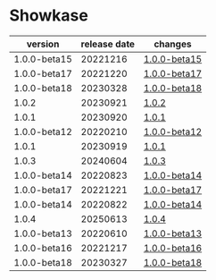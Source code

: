 # Showkase	


|version|release date|changes|
|---|---|---|
|1.0.0-beta15|20221216|[1.0.0-beta15](./1.0.0-beta15-20221216.md)|
|1.0.0-beta17|20221220|[1.0.0-beta17](./1.0.0-beta17-20221220.md)|
|1.0.0-beta18|20230328|[1.0.0-beta18](./1.0.0-beta18-20230328.md)|
|1.0.2|20230921|[1.0.2](./1.0.2-20230921.md)|
|1.0.1|20230920|[1.0.1](./1.0.1-20230920.md)|
|1.0.0-beta12|20220210|[1.0.0-beta12](./1.0.0-beta12-20220210.md)|
|1.0.1|20230919|[1.0.1](./1.0.1-20230919.md)|
|1.0.3|20240604|[1.0.3](./1.0.3-20240604.md)|
|1.0.0-beta14|20220823|[1.0.0-beta14](./1.0.0-beta14-20220823.md)|
|1.0.0-beta17|20221221|[1.0.0-beta17](./1.0.0-beta17-20221221.md)|
|1.0.0-beta14|20220822|[1.0.0-beta14](./1.0.0-beta14-20220822.md)|
|1.0.4|20250613|[1.0.4](./1.0.4-20250613.md)|
|1.0.0-beta13|20220610|[1.0.0-beta13](./1.0.0-beta13-20220610.md)|
|1.0.0-beta16|20221217|[1.0.0-beta16](./1.0.0-beta16-20221217.md)|
|1.0.0-beta18|20230327|[1.0.0-beta18](./1.0.0-beta18-20230327.md)|
